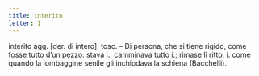 ```yaml
---
title: interito
letter: I
---
```

interito agg. [der. di intero], tosc. – Di persona, che si tiene rigido, come fosse tutto d’un pezzo: stava i.; camminava tutto i.; rimase lì ritto, i. come quando la lombaggine senile gli inchiodava la schiena (Bacchelli).